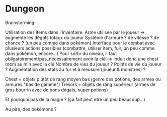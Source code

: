 # Dungeon

Brainstorming:

Utilisation des items dans l'inventaire.
Arme utilisée par le joueur => augmente les dégats totaux du joueur
Système d'armure ? de vitesse ? de chance ? (un peu comme dans pokémon)
Interface pour le combat avec plusieurs actions possibles (combattre, utiliser item, fuir, un peu comme dans pokémon, encore...)
Pour sortir du niveau, il faut obligatoirement/pas_nécessairement avoir la clé. => induit donc une chest room au min avec la clé
Nombre de vies du joueur ? Points de vie du joueur ? Augmentation des stats au fur et à meusure (joueur & monstres) ?

Chest = objets plutôt de rang moyen bas (genre des potions, des armes ou armures "bas de gamme")
Trésors = objets de rang supérieur (armes de gros bourrin avec de bons dégats, super potions)

Et pourquoi pas de la magie ? (ça fait peut etre un peu beaucoup...)


Au pire, des pokémons ?
